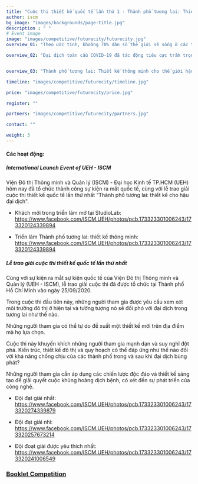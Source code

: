 ```yaml
---
title: "Cuộc thi thiết kế quốc tế lần thứ 1 - Thành phố tương lai: Thiết kế thông minh cho thế giới hậu đại dịch "
author: iscm
bg_image: "images/backgrounds/page-title.jpg"
description : " "
# Event image
image: "images/competitive/futurecity/futurecity.jpg"
overview_01: "Theo ước tính, khoảng 70% dân số thế giới sẽ sống ở các thành phố vào năm 2050, những ý tưởng kiến trúc, thiết kế và quy hoạch đô thị mang tính phòng chống đại dịch sẽ càng ngày càng trở nên quan trọng hơn trong những năm tới. Đại dịch cũng đã mang đến cho chúng ta cơ hội thay đổi và chuẩn bị cho tương lai. Đây là lúc để chúng ta định hình lại cách chúng ta đã xây dựng, bảo tồn và sống trong những thành phố của chúng ta như thế nào. Câu hỏi đặt ra ở đây là: Chúng ta sẽ định hình thành phố của mình như thế nào cho một tương lai chưa biết trước? "

overview_02: "Đại dịch toàn cầu COVID-19 đã tác động tiêu cực trầm trọng đến mọi mặt của đời sống xã hội trong năm 2020. Nó đã nhanh chóng lây lan khắp thế giới, đặt ra những thách thức to lớn về sức khỏe, kinh tế, môi trường và xã hội đối với toàn thể nhân loại. "


overview_03: "Thành phố tương lai: Thiết kế thông minh cho thế giới hậu đại dịch là cuộc thi đầu tiên do Viện Thành phố Thông minh và Quản lý (ISCM) Đại học Kinh tế TP.HCM (UEH) phối hợp với Đại học Kiến trúc TP.HCM (UAH), Đại học Bách khoa - Đại học Quốc gia TP.HCM, Đại học Quốc tế Handong, Đại học Công nghệ Mandalay, Học viện công nghệ Blekinge, Đại học Politecnico de Milano, Tổ chức giáo dục Le Cnam, Đại học Melbourne phát động. Cuộc thi được tài trợ bởi Công ty trách nhiệm hữu hạn HTE GLOBAL, Công ty Cổ phần Kỹ thuật & Xây dựng HANDONG và Viện Công nghệ Năng lượng Xây dựng Hàn Quốc. Trong cuộc thi đầu tiên này, các thí sinh được yêu cầu phải nhìn vào những môi trường đô thị hiện tại và tưởng tượng xem nó sẽ đối phó với những đại dịch khác trong tương lai như thế nào."

timeline: "images/competitive/futurecity/timeline.jpg"

price: "images/competitive/futurecity/price.jpg"

register: ""

partners: "images/competitive/futurecity/partners.jpg"

contact: "" 

weight: 3
---
```



#### Các hoạt động:

##### International Launch Event of UEH - ISCM
Viện Đô thị Thông minh và Quản lý (ISCM) - Đại học Kinh tế TP.HCM (UEH) hôm nay đã tổ chức thành công sự kiện ra mắt quốc tế, cùng với lễ trao giải cuộc thi thiết kế quốc tế lần thứ nhất “Thành phố tương lai: thiết kế cho hậu đại dịch".

* Khách mời trong triển lãm mở tại StudioLab: <https://www.facebook.com/ISCM.UEH/photos/pcb.173323301006243/173320124339894> 


* Triển lãm Thành phố tương lai: thiết kế thông minh: <https://www.facebook.com/ISCM.UEH/photos/pcb.173323301006243/173320124339894>

##### Lễ trao giải cuộc thi thiết kế quốc tế lần thứ nhất

Cùng với sự kiện ra mắt sự kiện quốc tế của Viện Đô thị Thông minh và Quản lý (UEH - ISCM), lễ trao giải cuộc thi đã được tổ chức tại Thành phố Hồ Chí Minh vào ngày 25/09/2020.

Trong cuộc thi đầu tiên này, những người tham gia được yêu cầu xem xét môi trường đô thị ở hiện tại và tưởng tượng nó sẽ đối phó với đại dịch trong tương lai như thế nào.

Những người tham gia có thể tự do đề xuất một thiết kế mới trên địa điểm mà họ lựa chọn.

Cuộc thi này khuyến khích những người tham gia mạnh dạn và suy nghĩ đột phá. Kiến trúc, thiết kế đô thị và quy hoạch có thể đáp ứng như thế nào đối với khả năng chống chịu của các thành phố trong và sau khi đại dịch bùng phát?

Những người tham gia cần áp dụng các chiến lược độc đáo và thiết kế sáng tạo để giải quyết cuộc khủng hoảng dịch bệnh, có xét đến sự phát triển của công nghệ.


* Đội đạt giải nhất: <https://www.facebook.com/ISCM.UEH/photos/pcb.173323301006243/173320274339879>

* Đội đạt giải nhì: <https://www.facebook.com/ISCM.UEH/photos/pcb.173323301006243/173320257673214>

* Đội đoạt giải được yêu thích nhất: <https://www.facebook.com/ISCM.UEH/photos/pcb.173323301006243/173320241006549>

### [Booklet Competition](https://drive.google.com/file/d/15xVXc-Zoc7g-7JEYNZQ9fEoGOfltWOwN/preview)